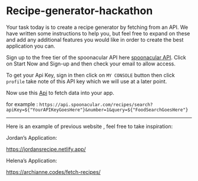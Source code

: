 # Recipe-generator-hackathon

Your task today is to create a recipe generator by fetching from an API. We have written some instructions to help you, but feel free to expand on these and add any additional features you would like in order to create the best application you can.

Sign up to the free tier of the spoonacular API here
[spoonacular API](https://link-url-here.org).
Click on Start Now and Sign-up and then check your email to allow access.

To get your Api Key, sign in then click on `MY CONSOLE` button then click `profile` take note of this API key which we will use at a later point.

Now use this [Api](https://spoonacular.com/food-api/docs#Authentication) to fetch data into your app.

for example :
`https://api.spoonacular.com/recipes/search?apiKey=${"YourAPIKeyGoesHere"}&number=1&query=${"FoodSearchGoesHere"}`

---

Here is an example of previous website , feel free to take inspiration:

Jordan’s Application:

https://jordansrecipe.netlify.app/

Helena’s Application:

https://archianne.codes/fetch-recipes/
